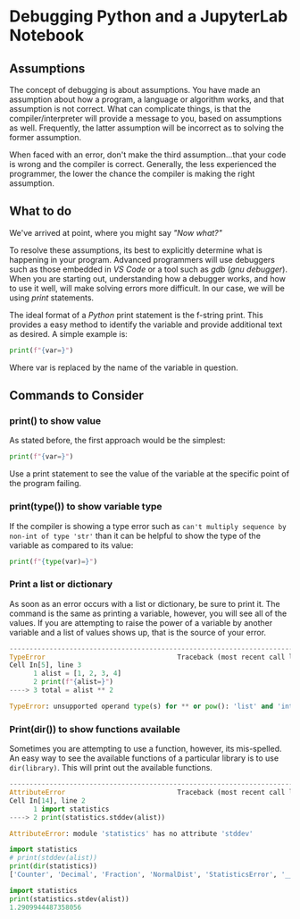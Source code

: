 # Debugging Python and a JupyterLab Notebook
## Assumptions
The concept of debugging is about assumptions. You have made an assumption about how a program, a language or algorithm works, and that assumption is not correct. What can complicate things, is that the compiler/interpreter will provide a message to you, based on assumptions as well. Frequently, the latter assumption will be incorrect as to solving the former assumption.


When faced with an error, don't make the third assumption...that your code is wrong and the compiler is correct. Generally, the less experienced the programmer, the lower the chance the compiler is making the right assumption.

## What to do
We've arrived at point, where you might say *"Now what?"*

To resolve these assumptions, its best to explicitly determine what is happening in your program. Advanced programmers will use debuggers such as those embedded in *VS Code* or a tool such as *gdb* (*gnu debugger*). When you are starting out, understanding how a debugger works, and how to use it well, will make solving errors more difficult. In our case, we will be using *print* statements. 

The ideal format of a *Python* print statement is the f-string print. This provides a easy method to identify the variable and provide additional text as desired. A simple example is:
```python
print(f"{var=}")
```

Where var is replaced by the name of the variable in question.

## Commands to Consider
### print() to show value
As stated before, the first approach would be the simplest:
```python
print(f"{var=}")
```
Use a print statement to see the value of the variable at the specific point of the program failing.

### print(type()) to show variable type
If the compiler is showing a type error such as `can't multiply sequence by non-int of type 'str'` than it can be helpful to show the type of the variable as compared to its value:
```python
print(f"{type(var)=}")
```

### Print a list or dictionary
As soon as an error occurs with a list or dictionary, be sure to print it. The command is the same as printing a variable, however, you will see all of the values. If you are attempting to raise the power of a variable by another variable and a list of values shows up, that is the source of your error.

```python
---------------------------------------------------------------------------
TypeError                                 Traceback (most recent call last)
Cell In[5], line 3
      1 alist = [1, 2, 3, 4]
      2 print(f"{alist=}")
----> 3 total = alist ** 2

TypeError: unsupported operand type(s) for ** or pow(): 'list' and 'int'
```

### Print(dir()) to show functions available
Sometimes you are attempting to use a function, however, its mis-spelled. An easy way to see the available functions of a particular library is to use `dir(library)`. This will print out the available functions.
```python
---------------------------------------------------------------------------
AttributeError                            Traceback (most recent call last)
Cell In[14], line 2
      1 import statistics
----> 2 print(statistics.stddev(alist))

AttributeError: module 'statistics' has no attribute 'stddev'

import statistics
# print(stddev(alist))
print(dir(statistics))
['Counter', 'Decimal', 'Fraction', 'NormalDist', 'StatisticsError', '__all__', '__builtins__', '__cached__', '__doc__', '__file__', '__loader__', '__name__', '__package__', '__spec__', '_coerce', '_convert', '_exact_ratio', '_fail_neg', '_find_lteq', '_find_rteq', '_isfinite', '_normal_dist_inv_cdf', '_ss', '_sum', 'bisect_left', 'bisect_right', 'erf', 'exp', 'fabs', 'fmean', 'fsum', 'geometric_mean', 'groupby', 'harmonic_mean', 'hypot', 'itemgetter', 'log', 'math', 'mean', 'median', 'median_grouped', 'median_high', 'median_low', 'mode', 'multimode', 'numbers', 'pstdev', 'pvariance', 'quantiles', 'random', 'sqrt', 'stdev', 'tau', 'variance']

import statistics
print(statistics.stdev(alist))
1.2909944487358056
```
